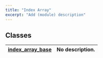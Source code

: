 ```yaml
---
title: "Index Array"
excerpt: "Add (module) description"
---
```


## Classes

| [index_array_base](./index_array_base/README.md) | No description. |
| :--- | :--- |
